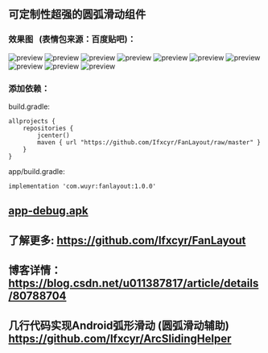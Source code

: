 ## 可定制性超强的圆弧滑动组件
### 效果图   (表情包来源：百度贴吧)：
![preview](https://github.com/wuyr/FanLayout/raw/master/previews/1.gif) ![preview](https://github.com/wuyr/FanLayout/raw/master/previews/2.gif) ![preview](https://github.com/wuyr/FanLayout/raw/master/previews/3.gif)
![preview](https://github.com/wuyr/FanLayout/raw/master/previews/4.gif) ![preview](https://github.com/wuyr/FanLayout/raw/master/previews/5.gif) ![preview](https://github.com/wuyr/FanLayout/raw/master/previews/6.gif)
![preview](https://github.com/wuyr/FanLayout/raw/master/previews/7.gif) ![preview](https://github.com/wuyr/FanLayout/raw/master/previews/8.gif) ![preview](https://github.com/wuyr/FanLayout/raw/master/previews/9.gif)
![preview](https://github.com/wuyr/FanLayout/raw/master/previews/10.gif)  
### 添加依赖：
build.gradle:
```
allprojects {
    repositories {
        jcenter()
        maven { url "https://github.com/Ifxcyr/FanLayout/raw/master" }
    }
}
```
app/build.gradle:
```
implementation 'com.wuyr:fanlayout:1.0.0'
```
## [app-debug.apk](https://github.com/wuyr/FanLayout/raw/master/app-debug.apk)
## 了解更多: https://github.com/Ifxcyr/FanLayout
## 博客详情： https://blog.csdn.net/u011387817/article/details/80788704
## 几行代码实现Android弧形滑动 (圆弧滑动辅助) https://github.com/Ifxcyr/ArcSlidingHelper
